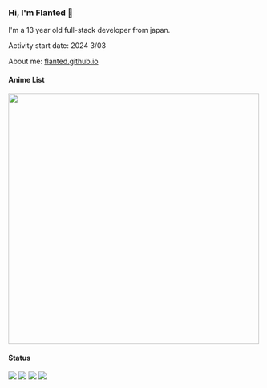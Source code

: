 ### Hi, I'm Flanted 👋

I'm a 13 year old full-stack developer from japan.

Activity start date: 2024 3/03

About me: [flanted.github.io](https://flanted.github.io)

#### Anime List
<img src="https://img.anili.st/user/6670746" width="500">

#### Status
![](http://github-profile-summary-cards.vercel.app/api/cards/most-commit-language?username=flanted&theme=nord_dark)
![](http://github-profile-summary-cards.vercel.app/api/cards/repos-per-language?username=flanted&theme=nord_dark)
![](http://github-profile-summary-cards.vercel.app/api/cards/productive-time?username=flanted&theme=nord_dark)
![](http://github-profile-summary-cards.vercel.app/api/cards/stats?username=flanted&theme=nord_dark)

